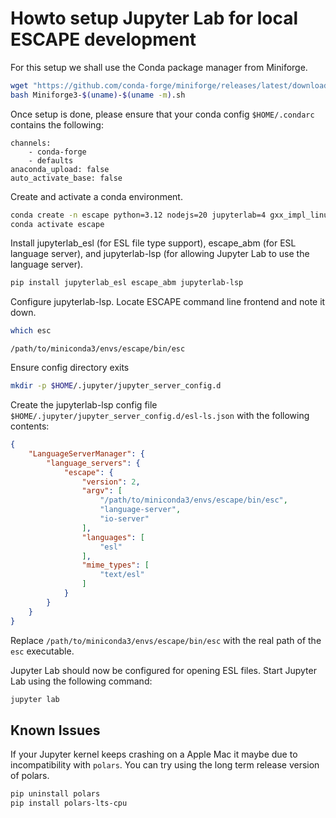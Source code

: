 # Howto setup Jupyter Lab for local ESCAPE development

For this setup we shall use the Conda package manager from Miniforge.

```sh
wget "https://github.com/conda-forge/miniforge/releases/latest/download/Miniforge3-$(uname)-$(uname -m).sh"
bash Miniforge3-$(uname)-$(uname -m).sh
```

Once setup is done, please ensure that your conda config `$HOME/.condarc` contains the following:

```
channels:
    - conda-forge
    - defaults
anaconda_upload: false
auto_activate_base: false
```

Create and activate a conda environment.

```sh
conda create -n escape python=3.12 nodejs=20 jupyterlab=4 gxx_impl_linux-64 cmake ninja hdf5
conda activate escape
```

Install jupyterlab_esl (for ESL file type support),
escape_abm (for ESL language server),
and jupyterlab-lsp (for allowing Jupyter Lab to use the language server).

```sh
pip install jupyterlab_esl escape_abm jupyterlab-lsp
```

Configure jupyterlab-lsp.
Locate ESCAPE command line frontend and note it down.

```sh
which esc
```
```
/path/to/miniconda3/envs/escape/bin/esc
```

Ensure config directory exits
```sh
mkdir -p $HOME/.jupyter/jupyter_server_config.d
```

Create the jupyterlab-lsp config file `$HOME/.jupyter/jupyter_server_config.d/esl-ls.json`  with the following contents:
```json
{
    "LanguageServerManager": {
        "language_servers": {
            "escape": {
                "version": 2,
                "argv": [
                    "/path/to/miniconda3/envs/escape/bin/esc",
                    "language-server",
                    "io-server"
                ],
                "languages": [
                    "esl"
                ],
                "mime_types": [
                    "text/esl"
                ]
            }
        }
    }
}
```

Replace `/path/to/miniconda3/envs/escape/bin/esc` with
the real path of the `esc` executable.

Jupyter Lab should now be configured for opening ESL files.
Start Jupyter Lab using the following command:

```sh
jupyter lab
```

## Known Issues

If your Jupyter kernel keeps crashing on a Apple Mac
it maybe due to incompatibility with `polars`.
You can try using the long term release version of polars.

```sh
pip uninstall polars
pip install polars-lts-cpu
```
